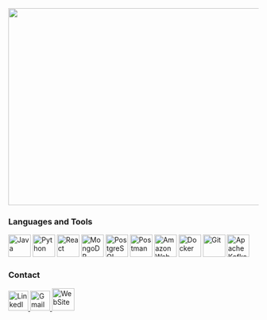 <div align="center">
  <!-- <a href="https://git.io/typing-svg"><img src="https://readme-typing-svg.demolab.com?font=Jetbrains+Mono&pause=1000&color=36BCF7FF&size=50&center=true&vCenter=true&width=1000&lines=Welcome!" alt="Typing SVG" /></a> -->
  <img width="1584" height="396" alt="Banner para Linkedin Tecnologia Abstrato Azul e Branco" src="https://github.com/user-attachments/assets/2762b419-f5c8-4583-b5d9-f671666ee009" />
</div>

<!--
<div align="center">
  <img width="49%" height="195px" src="https://github-readme-stats.vercel.app/api/top-langs/?username=GuilhermexL&layout=compact&langs_count=7&theme=dracula"/> 
  <img width="49%" height="195px" src="https://github-readme-stats.vercel.app/api?username=GuilhermexL&show_icons=true&theme=dracula&include_all_commits=true&count_private=true"/>
</div>
-->

### Languages and Tools

<p align="left">

<img width="45px" title="Java" alt="Java" src="https://cdn.jsdelivr.net/gh/devicons/devicon@latest/icons/java/java-original.svg" />
<img width="45px" title="Python" alt="Python" src="https://cdn.jsdelivr.net/gh/devicons/devicon@latest/icons/python/python-original.svg" />
<img width="45px" title="React" alt="React" src="https://cdn.jsdelivr.net/gh/devicons/devicon@latest/icons/react/react-original.svg" />
<img width="45px" title="MongoDB" alt="MongoDB" src="https://cdn.jsdelivr.net/gh/devicons/devicon@latest/icons/mongodb/mongodb-original.svg" />
<img width="45px" title="PostgreSQL" alt="PostgreSQL" src="https://cdn.jsdelivr.net/gh/devicons/devicon@latest/icons/postgresql/postgresql-original.svg" />
<img width="45px" title="Postman" alt="Postman" src="https://cdn.jsdelivr.net/gh/devicons/devicon@latest/icons/postman/postman-original.svg" />
<img width="45px" title="Amazon Web Service" alt="Amazon Web Service" src="https://cdn.jsdelivr.net/gh/devicons/devicon@latest/icons/amazonwebservices/amazonwebservices-plain-wordmark.svg" />
<img width="45px" title="Docker" alt="Docker" src="https://cdn.jsdelivr.net/gh/devicons/devicon@latest/icons/docker/docker-original.svg" />
<img width="45px" title="Git" alt="Git" src="https://cdn.jsdelivr.net/gh/devicons/devicon@latest/icons/git/git-original.svg" />
<img width="45px" title="Apache Kafka" alt="Apache Kafka" src="https://cdn.jsdelivr.net/gh/devicons/devicon@latest/icons/apachekafka/apachekafka-original.svg" />

</p>

### Contact

<a href="https://www.linkedin.com/in/guilhermee-santos/">
<img width="40px" title="LinkedIn" alt="LinkedIn" src="https://cdn.jsdelivr.net/gh/devicons/devicon@latest/icons/linkedin/linkedin-original.svg" target="_blank">
</a>

<a href = "mailto:contato@guilhermesantosmj">
<img width="40px" title="Gmail" alt="Gmail" src="https://cdn.jsdelivr.net/gh/devicons/devicon@latest/icons/google/google-original.svg" target="_blank">
</a>

<a href = "https://guilhermexl.vercel.app/">
<img width="45px" title="WebSite" alt="WebSite" src="https://img.icons8.com/color/48/geography--v1.png" target="_blank">
</a>
